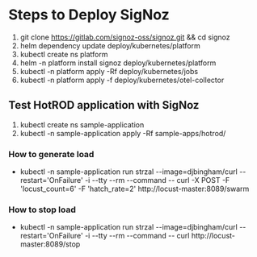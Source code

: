 # Steps to Deploy SigNoz

1. git clone https://gitlab.com/signoz-oss/signoz.git && cd signoz
2. helm dependency update deploy/kubernetes/platform
3. kubectl create ns platform
4. helm -n platform install signoz deploy/kubernetes/platform
5. kubectl -n platform apply -Rf deploy/kubernetes/jobs
6. kubectl -n platform apply -f deploy/kubernetes/otel-collector

 
## Test HotROD application with SigNoz

1. kubectl create ns sample-application
2. kubectl -n sample-application apply -Rf sample-apps/hotrod/


### How to generate load

- kubectl -n sample-application run strzal --image=djbingham/curl --restart='OnFailure' -i --tty --rm --command -- curl -X POST -F 'locust_count=6' -F 'hatch_rate=2' http://locust-master:8089/swarm


### How to stop load

- kubectl -n sample-application run strzal --image=djbingham/curl --restart='OnFailure' -i --tty --rm --command -- curl http://locust-master:8089/stop